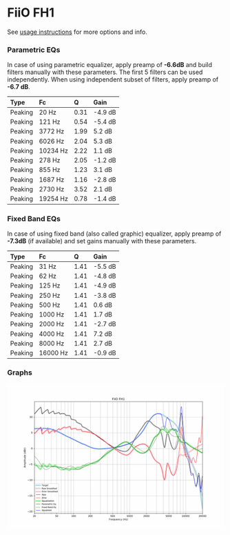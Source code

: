 # FiiO FH1
See [usage instructions](https://github.com/jaakkopasanen/AutoEq#usage) for more options and info.

### Parametric EQs
In case of using parametric equalizer, apply preamp of **-6.6dB** and build filters manually
with these parameters. The first 5 filters can be used independently.
When using independent subset of filters, apply preamp of **-6.7 dB**.

| Type    | Fc       |    Q | Gain    |
|:--------|:---------|:-----|:--------|
| Peaking | 20 Hz    | 0.31 | -4.9 dB |
| Peaking | 121 Hz   | 0.54 | -5.4 dB |
| Peaking | 3772 Hz  | 1.99 | 5.2 dB  |
| Peaking | 6026 Hz  | 2.04 | 5.3 dB  |
| Peaking | 10234 Hz | 2.22 | 1.1 dB  |
| Peaking | 278 Hz   | 2.05 | -1.2 dB |
| Peaking | 855 Hz   | 1.23 | 3.1 dB  |
| Peaking | 1687 Hz  | 1.16 | -2.8 dB |
| Peaking | 2730 Hz  | 3.52 | 2.1 dB  |
| Peaking | 19254 Hz | 0.78 | -1.4 dB |

### Fixed Band EQs
In case of using fixed band (also called graphic) equalizer, apply preamp of **-7.3dB**
(if available) and set gains manually with these parameters.

| Type    | Fc       |    Q | Gain    |
|:--------|:---------|:-----|:--------|
| Peaking | 31 Hz    | 1.41 | -5.5 dB |
| Peaking | 62 Hz    | 1.41 | -4.8 dB |
| Peaking | 125 Hz   | 1.41 | -4.9 dB |
| Peaking | 250 Hz   | 1.41 | -3.8 dB |
| Peaking | 500 Hz   | 1.41 | 0.6 dB  |
| Peaking | 1000 Hz  | 1.41 | 1.7 dB  |
| Peaking | 2000 Hz  | 1.41 | -2.7 dB |
| Peaking | 4000 Hz  | 1.41 | 7.2 dB  |
| Peaking | 8000 Hz  | 1.41 | 2.7 dB  |
| Peaking | 16000 Hz | 1.41 | -0.9 dB |

### Graphs
![](./FiiO%20FH1.png)